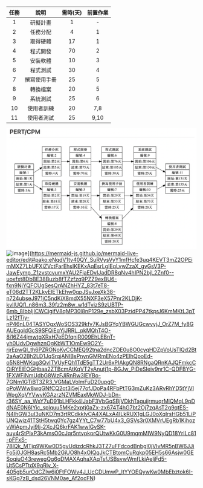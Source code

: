 
| **任務** | **說明** | **需時(天)**| **前置作業** |
|:--:|:----:|:---:|:---:|
| 1 | 研擬計畫 | 1 | - |
| 2 | 任務分配 | 4 | 1 |
| 3 | 取得硬體 | 17 | 1 |
| 4 | 程式開發 | 70 | 2 |
| 5 | 安裝軟體 | 10 | 3 |
| 6 | 程式測試 | 30 | 4 |
| 7 | 撰寫使用手冊 | 25 | 5 |
| 8 | 轉換檔案 | 20 | 5 |
| 9 | 系統測試 | 25 | 6 |
| 10 | 使用者訓練 | 20 | 7,8 |
| 11 | 使用者測試 | 25 | 9,10 |

![image](PERT.png)
![image](https://mermaid.ink/img/pako:eNqdV1tv40QY_SuRVysVyY1mfHcfe3uq4KEVT3mZ2OPEimMXZ7LbUFXiZVctFarEhsIKEKxAqEsrLgIEqLvwZzaX_gvGsV3P-JawEymp_Z1zvstcvumxYAU2FjaEDvIJadDR8qNv4hIPN2bjL2Znf0--uoxfxt8DbBE38Buzb8fTZzfzq9PZZ9exBU6-fxn9NjYQFCUgSesQrANZhHYZ_83t7eT8-eT06d2TT2KLkvElETkEhw0qpJSyJxeXk38-n724ubseJ971jC5ndKiX8mdX55NXF3eX57Pnr2KLDjK-kvIlUQfl_n86m3_39fz2m8w_w1dTvizS9zUBTP-6mb_8IbbIjICWCigifV8qMP30l8nP129e_zsbX03PzidPP47tkprJ6KmMKtL3pTLz12fTiy-nP46nL04TASYOgxWoSOS329kfv7KJsBGYqYBWGUGcwvyjJ_OrZ7M_fy8GAUEqoldGcS9SFQiEqYjJRRL_pkMQhT4O-8i16Z44jmwtgXRxH7eEDfqnjR009EhLEBnT-yh0UdvDgwhznOgKbWT1OmEw9O2Y-rjrEpwQI_th6PZRONoKvCCMEQ92tna2dncZDE0u8O0cyqHDZpVoUsTlQd2Bt2aAaO2Bh2LD1JqSrqjANIBsPnynGMRmENo4zPElhQpoEd-o5N8HWKqg3QvITVUyFQh1TdE5gTT2Ur6xPIAkgQN8RNgaQRnKAJQFmkcCOiRYElEOGHbaa2ZTBcmAtKqVT2yAnutj1p-8GJw_PiDeSleiv9nr1C-QDFBYG-1FXWFiNmUdbG8WzFJiRnRw3lEYBo-7GNm1GTiBT3ZR3_VGMaLVolmFuD20upg0-oPoWWw8wqGNfCQ2ot3i5ej77ofJDoPa4RFbPtTG3mZuKz3ARvRhYD5tYjVlWpgXqVYVwvKGAzrzNZVMEaxMoWDJ-bDn-r36SY_aa_WsY7uD91bLHFkk4IJabF3VbGqSBjVDkhTaguijrmuqrMlQMqL9pDdNAE0N6IYic_splquu5MKe2xptj0aZx-zx674T4hG7bt2Oj7zqAsT2g9qtES-N4IhGW3uI3uNKD7m3rtRCdkklvCA4XALxA4ILkRUX1gLGJ0oXqIrsHGb51LiPUNQwiz41TStH5twq0Yc7gz4YYt_C7w77bU4x3_GSVs3r0XMVrUEgRb1KihozvWiApmJyi9Ij-2XcJQ6krFAK1wwIGvSK-auy4rStPIxP3kAmsO0cJqr5ntvpkprQUtwKkG0U9mqmMIW9NyQD18YrILc81-pFFxS-78lQk_MTjg9WKw0D5gvUdizdcRhkJ3TZ7uFFdcodBnbgl0jVIvMR5nBW6JJiFo5j0JGH8asRc5Mb2GiUO8h4xOIQqJkCTBtomCuRqkp05EH5s66Asjw0GESoqiuO43rewegQg6qDMAXAqhaXAqTsfJSBsvwWmfLkjAeljFd5-Ut5CsPTtdX9qRlv_X-405gb5urOdCZIw6j0FtFOWv4J_UcCDUmwP_ItYYOEQywKw0MbEbztok6I-sKGg7zB_dsd26VNM0ae_Af2ocFN)](https://mermaid-js.github.io/mermaid-live-editor/edit#pako:eNqdV1tv40QY_SuRVysVyY1mfHcfe3uq4KEVT3mZ2OPEimMXZ7LbUFXiZVctFarEhsIKEKxAqEsrLgIEqLvwZzaX_gvGsV3P-JawEymp_Z1zvstcvumxYAU2FjaEDvIJadDR8qNv4hIPN2bjL2Znf0--uoxfxt8DbBE38Buzb8fTZzfzq9PZZ9exBU6-fxn9NjYQFCUgSesQrANZhHYZ_83t7eT8-eT06d2TT2KLkvElETkEhw0qpJSyJxeXk38-n724ubseJ971jC5ndKiX8mdX55NXF3eX57Pnr2KLDjK-kvIlUQfl_n86m3_39fz2m8w_w1dTvizS9zUBTP-6mb_8IbbIjICWCigifV8qMP30l8nP129e_zsbX03PzidPP47tkprJ6KmMKtL3pTLz12fTiy-nP46nL04TASYOgxWoSOS329kfv7KJsBGYqYBWGUGcwvyjJ_OrZ7M_fy8GAUEqoldGcS9SFQiEqYjJRRL_pkMQhT4O-8i16Z44jmwtgXRxH7eEDfqnjR009EhLEBnT-yh0UdvDgwhznOgKbWT1OmEw9O2Y-rjrEpwQI_th6PZRONoKvCCMEQ92tna2dncZDE0u8O0cyqHDZpVoUsTlQd2Bt2aAaO2Bh2LD1JqSrqjANIBsPnynGMRmENo4zPElhQpoEd-o5N8HWKqg3QvITVUyFQh1TdE5gTT2Ur6xPIAkgQN8RNgaQRnKAJQFmkcCOiRYElEOGHbaa2ZTBcmAtKqVT2yAnutj1p-8GJw_PiDeSleiv9nr1C-QDFBYG-1FXWFiNmUdbG8WzFJiRnRw3lEYBo-7GNm1GTiBT3ZR3_VGMaLVolmFuD20upg0-oPoWWw8wqGNfCQ2ot3i5ej77ofJDoPa4RFbPtTG3mZuKz3ARvRhYD5tYjVlWpgXqVYVwvKGAzrzNZVMEaxMoWDJ-bDn-r36SY_aa_WsY7uD91bLHFkk4IJabF3VbGqSBjVDkhTaguijrmuqrMlQMqL9pDdNAE0N6IYic_splquu5MKe2xptj0aZx-zx674T4hG7bt2Oj7zqAsT2g9qtES-N4IhGW3uI3uNKD7m3rtRCdkklvCA4XALxA4ILkRUX1gLGJ0oXqIrsHGb51LiPUNQwiz41TStH5twq0Yc7gz4YYt_C7w77bU4x3_GSVs3r0XMVrUEgRb1KihozvWiApmJyi9Ij-2XcJQ6krFAK1wwIGvSK-auy4rStPIxP3kAmsO0cJqr5ntvpkprQUtwKkG0U9mqmMIW9NyQD18YrILc81-pFFxS-78lQk_MTjg9WKw0D5gvUdizdcRhkJ3TZ7uFFdcodBnbgl0jVIvMR5nBW6JJiFo5j0JGH8asRc5Mb2GiUO8h4xOIQqJkCTBtomCuRqkp05EH5s66Asjw0GESoqiuO43rewegQg6qDMAXAqhaXAqTsfJSBsvwWmfLkjAeljFd5-Ut5CsPTtdX9qRlv_X-405gb5urOdCZIw6j0FtFOWv4J_UcCDUmwP_ItYYOEQywKw0MbEbztok6I-sKGg7zB_dsd26VNM0ae_Af2ocFN)
